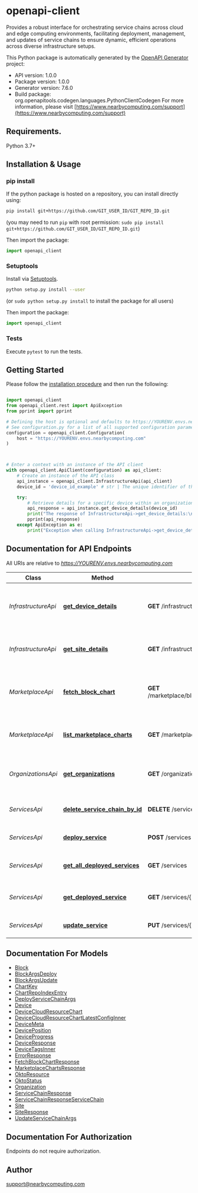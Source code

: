 # openapi-client
Provides a robust interface for orchestrating service chains across cloud and edge computing environments, facilitating deployment, management, and updates of service chains to ensure dynamic, efficient operations across diverse infrastructure setups.

This Python package is automatically generated by the [OpenAPI Generator](https://openapi-generator.tech) project:

- API version: 1.0.0
- Package version: 1.0.0
- Generator version: 7.6.0
- Build package: org.openapitools.codegen.languages.PythonClientCodegen
For more information, please visit [https://www.nearbycomputing.com/support](https://www.nearbycomputing.com/support)

## Requirements.

Python 3.7+

## Installation & Usage
### pip install

If the python package is hosted on a repository, you can install directly using:

```sh
pip install git+https://github.com/GIT_USER_ID/GIT_REPO_ID.git
```
(you may need to run `pip` with root permission: `sudo pip install git+https://github.com/GIT_USER_ID/GIT_REPO_ID.git`)

Then import the package:
```python
import openapi_client
```

### Setuptools

Install via [Setuptools](http://pypi.python.org/pypi/setuptools).

```sh
python setup.py install --user
```
(or `sudo python setup.py install` to install the package for all users)

Then import the package:
```python
import openapi_client
```

### Tests

Execute `pytest` to run the tests.

## Getting Started

Please follow the [installation procedure](#installation--usage) and then run the following:

```python

import openapi_client
from openapi_client.rest import ApiException
from pprint import pprint

# Defining the host is optional and defaults to https://YOURENV.envs.nearbycomputing.com
# See configuration.py for a list of all supported configuration parameters.
configuration = openapi_client.Configuration(
    host = "https://YOURENV.envs.nearbycomputing.com"
)



# Enter a context with an instance of the API client
with openapi_client.ApiClient(configuration) as api_client:
    # Create an instance of the API class
    api_instance = openapi_client.InfrastructureApi(api_client)
    device_id = 'device_id_example' # str | The unique identifier of the device to fetch details for.

    try:
        # Retrieve details for a specific device within an organization
        api_response = api_instance.get_device_details(device_id)
        print("The response of InfrastructureApi->get_device_details:\n")
        pprint(api_response)
    except ApiException as e:
        print("Exception when calling InfrastructureApi->get_device_details: %s\n" % e)

```

## Documentation for API Endpoints

All URIs are relative to *https://YOURENV.envs.nearbycomputing.com*

Class | Method | HTTP request | Description
------------ | ------------- | ------------- | -------------
*InfrastructureApi* | [**get_device_details**](docs/InfrastructureApi.md#get_device_details) | **GET** /infrastructure/devices/{deviceId} | Retrieve details for a specific device within an organization
*InfrastructureApi* | [**get_site_details**](docs/InfrastructureApi.md#get_site_details) | **GET** /infrastructure/sites/{siteId} | Retrieve details for a specific site within an organization
*MarketplaceApi* | [**fetch_block_chart**](docs/MarketplaceApi.md#fetch_block_chart) | **GET** /marketplace/blockcharts/{blockName}/{blockVersion} | Retrieve specific block chart details from the marketplace
*MarketplaceApi* | [**list_marketplace_charts**](docs/MarketplaceApi.md#list_marketplace_charts) | **GET** /marketplace/blockcharts | List all available block charts in the marketplace
*OrganizationsApi* | [**get_organizations**](docs/OrganizationsApi.md#get_organizations) | **GET** /organizations | Retrieve details for all organizations accessible to the user
*ServicesApi* | [**delete_service_chain_by_id**](docs/ServicesApi.md#delete_service_chain_by_id) | **DELETE** /services/{serviceId} | Delete a deployed service chain by ID
*ServicesApi* | [**deploy_service**](docs/ServicesApi.md#deploy_service) | **POST** /services | Deploy a new service chain
*ServicesApi* | [**get_all_deployed_services**](docs/ServicesApi.md#get_all_deployed_services) | **GET** /services | Retrieve all deployed service chains
*ServicesApi* | [**get_deployed_service**](docs/ServicesApi.md#get_deployed_service) | **GET** /services/{serviceId} | Retrieve deployed service chain by ID
*ServicesApi* | [**update_service**](docs/ServicesApi.md#update_service) | **PUT** /services/{serviceId} | Update a deployed service chain


## Documentation For Models

 - [Block](docs/Block.md)
 - [BlockArgsDeploy](docs/BlockArgsDeploy.md)
 - [BlockArgsUpdate](docs/BlockArgsUpdate.md)
 - [ChartKey](docs/ChartKey.md)
 - [ChartRepoIndexEntry](docs/ChartRepoIndexEntry.md)
 - [DeployServiceChainArgs](docs/DeployServiceChainArgs.md)
 - [Device](docs/Device.md)
 - [DeviceCloudResourceChart](docs/DeviceCloudResourceChart.md)
 - [DeviceCloudResourceChartLatestConfigInner](docs/DeviceCloudResourceChartLatestConfigInner.md)
 - [DeviceMeta](docs/DeviceMeta.md)
 - [DevicePosition](docs/DevicePosition.md)
 - [DeviceProgress](docs/DeviceProgress.md)
 - [DeviceResponse](docs/DeviceResponse.md)
 - [DeviceTagsInner](docs/DeviceTagsInner.md)
 - [ErrorResponse](docs/ErrorResponse.md)
 - [FetchBlockChartResponse](docs/FetchBlockChartResponse.md)
 - [MarketplaceChartsResponse](docs/MarketplaceChartsResponse.md)
 - [OktoResource](docs/OktoResource.md)
 - [OktoStatus](docs/OktoStatus.md)
 - [Organization](docs/Organization.md)
 - [ServiceChainResponse](docs/ServiceChainResponse.md)
 - [ServiceChainResponseServiceChain](docs/ServiceChainResponseServiceChain.md)
 - [Site](docs/Site.md)
 - [SiteResponse](docs/SiteResponse.md)
 - [UpdateServiceChainArgs](docs/UpdateServiceChainArgs.md)


<a id="documentation-for-authorization"></a>
## Documentation For Authorization

Endpoints do not require authorization.


## Author

support@nearbycomputing.com


